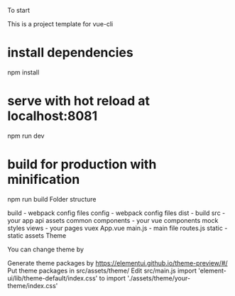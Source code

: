 To start

This is a project template for vue-cli

# install dependencies
npm install

# serve with hot reload at localhost:8081
npm run dev

# build for production with minification
npm run build
Folder structure

build - webpack config files
config - webpack config files
dist - build
src -your app
api
assets
common
components - your vue components
mock
styles
views - your pages
vuex
App.vue
main.js - main file
routes.js
static - static assets
Theme

You can change theme by

Generate theme packages by https://elementui.github.io/theme-preview/#/
Put theme packages in src/assets/theme/
Edit src/main.js
   import 'element-ui/lib/theme-default/index.css'
   to
   import './assets/theme/your-theme/index.css'